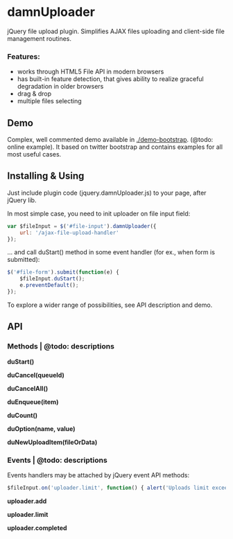 damnUploader
============

jQuery file upload plugin. Simplifies AJAX files uploading and client-side file management routines.

### Features:

* works through HTML5 File API in modern browsers
* has built-in feature detection, that gives ability to realize graceful degradation in older browsers
* drag & drop
* multiple files selecting


Demo
----

Complex, well commented demo available in [./demo-bootstrap](./demo-bootstrap/). (@todo: online example).
It based on twitter bootstrap and contains examples for all most useful cases.


Installing & Using
--------------------

Just include plugin code (jquery.damnUploader.js) to your page, after jQuery lib.

In most simple case, you need to init uploader on file input field:
```javascript
var $fileInput = $('#file-input').damnUploader({
    url: '/ajax-file-upload-handler'
});
```
... and call duStart() method in some event handler (for ex., when form is submitted):
```javascript
$('#file-form').submit(function(e) {
    $fileInput.duStart();
    e.preventDefault();
});
```

To explore a wider range of possibilities, see API description and demo.


API
---
### Methods | @todo: descriptions

**duStart()**

**duCancel(queueId)**

**duCancelAll()**

**duEnqueue(item)**

**duCount()**

**duOption(name, value)**

**duNewUploadItem(fileOrData)**


### Events | @todo: descriptions

Events handlers may be attached by jQuery event API methods:
```javascript
$fileInput.on('uploader.limit', function() { alert('Uploads limit exceeded!'); });
```

**uploader.add**

**uploader.limit**

**uploader.completed**


